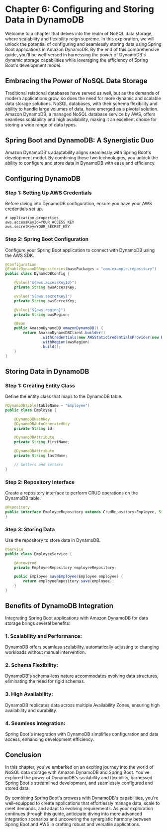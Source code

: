 # Chapter 6: Configuring and Storing Data in DynamoDB

Welcome to a chapter that delves into the realm of NoSQL data storage, where scalability and flexibility reign supreme. In this exploration, we will unlock the potential of configuring and seamlessly storing data using Spring Boot applications in Amazon DynamoDB. By the end of this comprehensive guide, you'll be well-versed in harnessing the power of DynamoDB's dynamic storage capabilities while leveraging the efficiency of Spring Boot's development model.

## Embracing the Power of NoSQL Data Storage

Traditional relational databases have served us well, but as the demands of modern applications grow, so does the need for more dynamic and scalable data storage solutions. NoSQL databases, with their schema flexibility and ability to handle large volumes of data, have emerged as a pivotal solution. Amazon DynamoDB, a managed NoSQL database service by AWS, offers seamless scalability and high availability, making it an excellent choice for storing a wide range of data types.

## Spring Boot and DynamoDB: A Synergistic Duo

Amazon DynamoDB's adaptability aligns seamlessly with Spring Boot's development model. By combining these two technologies, you unlock the ability to configure and store data in DynamoDB with ease and efficiency.

## **Configuring DynamoDB**

### Step 1: Setting Up AWS Credentials

Before diving into DynamoDB configuration, ensure you have your AWS credentials set up.

```properties
# application.properties
aws.accessKeyId=YOUR_ACCESS_KEY
aws.secretKey=YOUR_SECRET_KEY
```

### Step 2: Spring Boot Configuration

Configure your Spring Boot application to connect with DynamoDB using the AWS SDK.

```java
@Configuration
@EnableDynamoDBRepositories(basePackages = "com.example.repository")
public class DynamoDBConfig {

    @Value("${aws.accessKeyId}")
    private String awsAccessKey;

    @Value("${aws.secretKey}")
    private String awsSecretKey;

    @Value("${aws.region}")
    private String awsRegion;

    @Bean
    public AmazonDynamoDB amazonDynamoDB() {
        return AmazonDynamoDBClient.builder()
                .withCredentials(new AWSStaticCredentialsProvider(new BasicAWSCredentials(awsAccessKey, awsSecretKey)))
                .withRegion(awsRegion)
                .build();
    }
}
```

## **Storing Data in DynamoDB**

### Step 1: Creating Entity Class

Define the entity class that maps to the DynamoDB table.

```java
@DynamoDBTable(tableName = "Employee")
public class Employee {

    @DynamoDBHashKey
    @DynamoDBAutoGeneratedKey
    private String id;

    @DynamoDBAttribute
    private String firstName;

    @DynamoDBAttribute
    private String lastName;

    // Getters and setters
}
```

### Step 2: Repository Interface

Create a repository interface to perform CRUD operations on the DynamoDB table.

```java
@Repository
public interface EmployeeRepository extends CrudRepository<Employee, String> {
}
```

### Step 3: Storing Data

Use the repository to store data in DynamoDB.

```java
@Service
public class EmployeeService {

    @Autowired
    private EmployeeRepository employeeRepository;

    public Employee saveEmployee(Employee employee) {
        return employeeRepository.save(employee);
    }
}
```

## Benefits of DynamoDB Integration

Integrating Spring Boot applications with Amazon DynamoDB for data storage brings several benefits:

### **1. Scalability and Performance:**

DynamoDB offers seamless scalability, automatically adjusting to changing workloads without manual intervention.

### **2. Schema Flexibility:**

DynamoDB's schema-less nature accommodates evolving data structures, eliminating the need for rigid schemas.

### **3. High Availability:**

DynamoDB replicates data across multiple Availability Zones, ensuring high availability and durability.

### **4. Seamless Integration:**

Spring Boot's integration with DynamoDB simplifies configuration and data access, enhancing development efficiency.

## Conclusion

In this chapter, you've embarked on an exciting journey into the world of NoSQL data storage with Amazon DynamoDB and Spring Boot. You've explored the power of DynamoDB's scalability and flexibility, harnessed Spring Boot's streamlined development, and seamlessly configured and stored data.

By combining Spring Boot's prowess with DynamoDB's capabilities, you're well-equipped to create applications that effortlessly manage data, scale to meet demands, and adapt to evolving requirements. As your exploration continues through this guide, anticipate diving into more advanced integration scenarios and uncovering the synergistic harmony between Spring Boot and AWS in crafting robust and versatile applications.